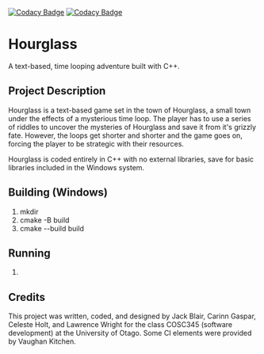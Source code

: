 [![Codacy Badge](https://app.codacy.com/project/badge/Grade/d9b747ed2a0e443d8db014ae67ad4681)](https://app.codacy.com/gh/LawrenceLOWright/Time-Bandits/dashboard?utm_source=gh&utm_medium=referral&utm_content=&utm_campaign=Badge_grade)
[![Codacy Badge](https://app.codacy.com/project/badge/Coverage/d9b747ed2a0e443d8db014ae67ad4681)](https://app.codacy.com/gh/LawrenceLOWright/Time-Bandits/dashboard?utm_source=gh&utm_medium=referral&utm_content=&utm_campaign=Badge_coverage)

# Hourglass
A text-based, time looping adventure built with C++. 

## Project Description
Hourglass is a text-based game set in the town of Hourglass, a small town under the effects of a mysterious time loop. The player has to use a series of riddles to uncover the mysteries of Hourglass and save it from it's grizzly fate. However, the loops get shorter and shorter and the game goes on, forcing the player to be strategic with their resources. 

Hourglass is coded entirely in C++ with no external libraries, save for basic libraries included in the Windows system.  

## Building (Windows)
1. mkdir
2. cmake -B build
3. cmake --build build

## Running
1. 

## Credits
This project was written, coded, and designed by Jack Blair, Carinn Gaspar, Celeste Holt, and Lawrence Wright for the class COSC345 (software development) at the University of Otago. Some CI elements were provided by Vaughan Kitchen.
